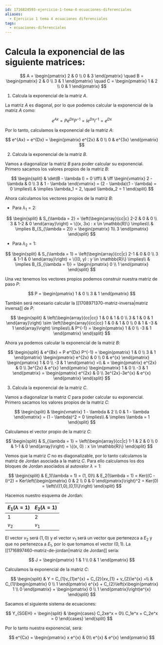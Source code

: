 ```yaml
---
id: 1716824593-ejercicio-1-tema-4-ecuaciones-diferenciales
aliases:
  - Ejercicio 1 tema 4 ecuaciones diferenciales
tags:
  - ecuaciones-diferenciales
---
```


# Calcula la exponencial de las siguiente matrices:

$$
A = \begin{pmatrix}
    2 & 0 \\
    0 & 3
\end{pmatrix}
\quad
B = \begin{pmatrix}
    2 & 0 \\
    3 & 1
\end{pmatrix}
\quad
C = \begin{pmatrix}
    1 & 2 \\
    0 & 1
\end{pmatrix}
$$

1. Calcula la exponencial de la matriz $A$.

La matriz $A$ es diagonal, por lo que podemos calcular la exponencial de la matriz $A$ como:

$$
e^{Ax} = P e^{Dx} P^{-1} = I e^{Dx} I^{-1} = e^{Dx}
$$

Por lo tanto, calculamos la exponencial de la matriz $A$:

$$
e^{Ax} = e^{Dx} = \begin{pmatrix}
    e^{2x} & 0 \\
    0 & e^{3x}
\end{pmatrix}
$$

2. Calcula la exponencial de la matriz $B$.

Vamos a diagonalizar la matriz $B$ para poder calcular su exponencial. Primero sacamos los valores propios de la matriz $B$:

$$
\begin{split}
    & \det(B - \lambda I) = 0 \iff\\
    & \iff \begin{vmatrix}
        2 - \lambda & 0 \\
        3 & 1 - \lambda
    \end{vmatrix} = (2 - \lambda)(1 - \lambda) = 0 \implies\\
    & \implies \lambda_1 = 2, \quad \lambda_2 = 1
\end{split}
$$

Ahora calculamos los vectores propios de la matriz $B$:

- Para $\lambda_1 = 2$:

$$
\begin{split}
    & S_{\lambda = 2} = \left(\begin{array}{cc|c}
        2-2 & 0 & 0 \\
        3 & 1-2 & 0
    \end{array}\right) = \{(x, 3x) : x \in \mathbb{R}\} \implies\\
    & \implies B_{S_{\lambda = 2}} = \begin{pmatrix}
        1\\
        3
    \end{pmatrix}
\end{split}
$$

- Para $\lambda_2 = 1$:

$$
\begin{split}
    & S_{\lambda = 1} = \left(\begin{array}{cc|c}
        2-1 & 0 & 0 \\
        3 & 1-1 & 0
    \end{array}\right) = \{(0, y) : y \in \mathbb{R}\} \implies\\
    & \implies B_{S_{\lambda = 1}} = \begin{pmatrix}
        0 \\
        1
    \end{pmatrix}
\end{split}
$$

Una vez tenemos los vectores propios podemos construir nuestra matriz de paso $P$:

$$
P = \begin{pmatrix}
	    1 & 0 \\
	    3 & 1
    \end{pmatrix}
$$

También será necesario calcular la [[1708971370-matriz-inversa|matriz inversa]] de $P$:

$$
\begin{split}
    & \left(\begin{array}{cc|cc}
        1 & 0 & 1 & 0 \\
        3 & 1 & 0 & 1
    \end{array}\right) \sim \left(\begin{array}{cc|cc}
        1 & 0 & 1 & 0 \\
        0 & 1 & -3 & 1
    \end{array}\right) \implies\\
    & P^{-1} = \begin{pmatrix}
        1 & 0 \\
        -3 & 1 
    \end{pmatrix}
\end{split}
$$

Ahora ya podemos calcular la exponencial de la matriz $B$:

$$
\begin{split}
    & e^{Bx} = P e^{Dx} P^{-1} = \begin{pmatrix}
        1 & 0 \\
        3 & 1
    \end{pmatrix} \begin{pmatrix}
        e^{2x} & 0 \\
        0 & e^{x}
    \end{pmatrix} \begin{pmatrix}
        1 & 0 \\
        -3 & 1
    \end{pmatrix} =\\
    & = \begin{pmatrix}
        e^{2x} & 0 \\
        3e^{2x} & e^{x}
    \end{pmatrix} \begin{pmatrix}
        1 & 0 \\
        -3 & 1
    \end{pmatrix} = \begin{pmatrix}
        e^{2x} & 0 \\
        3e^{2x}-3e^{x} & e^{x}
    \end{pmatrix}
\end{split}
$$

3. Calcula la exponencial de la matriz $C$.

Vamos a diagonalizar la matriz $C$ para poder calcular su exponencial. Primero sacamos los valores propios de la matriz $C$:

$$
\begin{split}
    & \begin{vmatrix}
        1 - \lambda & 2 \\
        0 & 1 - \lambda
    \end{vmatrix} = (1 - \lambda)^2 = 0 \implies\\
    & \implies \lambda = 1
\end{split}
$$

Calculamos el vector propio de la matriz $C$:

$$
\begin{split}
    & S_{\lambda = 1} = \left(\begin{array}{cc|c}
        1-1 & 2 & 0 \\
        0 & 1-1 & 0
    \end{array}\right) = \{(x, 0) : x \in \mathbb{R}\}
\end{split}
$$

Vemos que la matriz $C$ no es diagonalizable, por lo tanto calculamos la matriz de Jordan asociada a la matriz $C$. Para ello calculamos los dos bloques de Jordan asociados al autovalor $\lambda = 1$:

$$
\begin{split}
    & E_1(\lambda = 1) = (1, 0)\\
    & E_2(\lambda = 1) = Ker((C - I)^2) = Ker\left(\begin{pmatrix}
        0 & 2 \\
        0 & 0
    \end{pmatrix}\right)^2 = Ker(0) = \left(\{(1,0),(0,1)\}\right)
\end{split}
$$

Hacemos nuestro esquema de Jordan:

| $E_1(\lambda = 1)$ | $E_2(\lambda = 1)$ |
| ------------------ | ------------------ |
| 1                  | 2                  |
| $v_{2}$            | $v_{1}$            |

El vector $v_{2}$ será $(1,0)$ y el vector $v_{1}$ será un vector que pertenezca a $E_2$ y que no pertenezca a $E_1$, por lo que tomamos el vector $(0,1)$. La [[1716897460-matriz-de-jordan|matriz de Jordan]] sería:

$$
J = \begin{pmatrix}
    1 & 1 \\
    0 & 1
\end{pmatrix}
$$

Calculamos la exponencial de la matriz $C$:

$$
\begin{split}
    & Y = C_{1}v_{1}e^{x} + C_{2}(xv_{1} + v_{2})e^{x} =\\
    & C_{1}\begin{pmatrix}
        0 \\
        1
    \end{pmatrix}
    e^{x} + C_{2}\left(x\begin{pmatrix}
        1 \\
        0
    \end{pmatrix} + \begin{pmatrix}
        0 \\
        1
    \end{pmatrix}\right)e^{x}
\end{split}
$$

Sacamos el siguiente sistema de ecuaciones:

$$
Y_{SGEH} = \begin{split}
    & \begin{cases}
	    C_2xe^x = 0\\
	    C_1e^x + C_2e^x = 0
    \end{cases}
\end{split}
$$

Por lo tanto nuestra exponencial, será:

$$
e^{Cx} = \begin{pmatrix}
    x e^{x}  & 0\\
    e^{x}  & e^{x} 
\end{pmatrix}
$$
